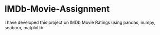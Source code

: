 # IMDb-Movie-Assignment
I have developed this project on IMDb Movie Ratings using pandas, numpy, seaborn, matplotlib. 
